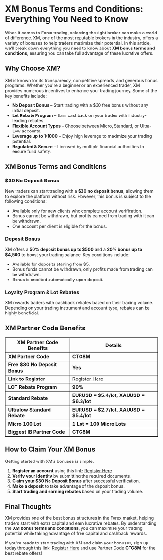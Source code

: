 <h1>XM Bonus Terms and Conditions: Everything You Need to Know</h1>
    <p>When it comes to Forex trading, selecting the right broker can make a world of difference. XM, one of the most reputable brokers in the industry, offers a variety of bonuses to help traders maximize their potential. In this article, we’ll break down everything you need to know about <strong>XM bonus terms and conditions</strong>, ensuring you can take full advantage of these lucrative offers.</p>
<h2>Why Choose XM?</h2>
    <p>XM is known for its transparency, competitive spreads, and generous bonus programs. Whether you're a beginner or an experienced trader, XM provides numerous incentives to enhance your trading journey. Some of the key benefits include:</p>
    <ul>
        <li><strong>No Deposit Bonus</strong> – Start trading with a $30 free bonus without any initial deposit.</li>
        <li><strong>Lot Rebate Program</strong> – Earn cashback on your trades with industry-leading rebates.</li>
        <li><strong>Flexible Account Types</strong> – Choose between Micro, Standard, or Ultra-Low accounts.</li>
        <li><strong>Leverage up to 1:1000</strong> – Enjoy high leverage to maximize your trading potential.</li>
        <li><strong>Regulated & Secure</strong> – Licensed by multiple financial authorities to ensure fund safety.</li>
    </ul>
<h2>XM Bonus Terms and Conditions</h2>
    <h3>$30 No Deposit Bonus</h3>
    <p>New traders can start trading with a <strong>$30 no deposit bonus</strong>, allowing them to explore the platform without risk. However, this bonus is subject to the following conditions:</p>
    <ul>
        <li>Available only for new clients who complete account verification.</li>
        <li>Bonus cannot be withdrawn, but profits earned from trading with it can be withdrawn.</li>
        <li>One account per client is eligible for the bonus.</li>
    </ul>
<h3>Deposit Bonus</h3>
    <p>XM offers a <strong>50% deposit bonus up to $500</strong> and a <strong>20% bonus up to $4,500</strong> to boost your trading balance. Key conditions include:</p>
    <ul>
        <li>Available for deposits starting from $5.</li>
        <li>Bonus funds cannot be withdrawn, only profits made from trading can be withdrawn.</li>
        <li>Bonus is credited automatically upon deposit.</li>
    </ul>
<h3>Loyalty Program & Lot Rebates</h3>
    <p>XM rewards traders with cashback rebates based on their trading volume. Depending on your trading instrument and account type, rebates can be highly beneficial.</p>
<h2>XM Partner Code Benefits</h2>
    <table border="1">
        <tr>
            <th>XM Partner Code Benefits</th>
            <th>Details</th>
        </tr>
        <tr>
            <td><strong>XM Partner Code</strong></td>
            <td><strong>CTG8M</strong></td>
        </tr>
        <tr>
            <td><strong>Free $30 No Deposit Bonus</strong></td>
            <td><strong>Yes</strong></td>
        </tr>
        <tr>
            <td><strong>Link to Register</strong></td>
            <td><a href="https://affs.click/gC5aB">Register Here</a></td>
        </tr>
        <tr>
            <td><strong>LOT Rebate Program</strong></td>
            <td><strong>90%</strong></td>
        </tr>
        <tr>
            <td><strong>Standard Rebate</strong></td>
            <td><strong>EURUSD = $5.4/lot, XAUUSD = $6.3/lot</strong></td>
        </tr>
        <tr>
            <td><strong>Ultralow Standard Rebate</strong></td>
            <td><strong>EURUSD = $2.7/lot, XAUUSD = $5.4/lot</strong></td>
        </tr>
        <tr>
            <td><strong>Micro 100 Lot</strong></td>
            <td><strong>1 Lot = 100 Micro Lots</strong></td>
        </tr>
        <tr>
            <td><strong>Biggest IB Partner Code</strong></td>
            <td><strong>CTG8M</strong></td>
        </tr>
    </table>
<h2>How to Claim Your XM Bonus</h2>
    <p>Getting started with XM’s bonuses is simple:</p>
    <ol>
        <li><strong>Register an account</strong> using this link: <a href="https://affs.click/gC5aB">Register Here</a></li>
        <li><strong>Verify your identity</strong> by submitting the required documents.</li>
        <li><strong>Claim your $30 No Deposit Bonus</strong> after successful verification.</li>
        <li><strong>Make a deposit</strong> to take advantage of the deposit bonus.</li>
        <li><strong>Start trading and earning rebates</strong> based on your trading volume.</li>
    </ol>
<h2>Final Thoughts</h2>
    <p>XM provides one of the best bonus structures in the Forex market, helping traders start with extra capital and earn lucrative rebates. By understanding the <strong>XM bonus terms and conditions</strong>, you can maximize your trading potential while taking advantage of free capital and cashback rewards.</p>
    <p>If you’re ready to start trading with XM and claim your bonuses, sign up today through this link: <a href="https://affs.click/gC5aB">Register Here</a> and use Partner Code <strong>CTG8M</strong> for the best rebate offers!</p>
</body>
</html>
